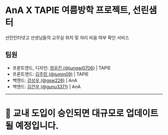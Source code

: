 # AnA X TAPIE 여름방학 프로젝트, 선린샘터
선린인터넷고 선생님들의 교무실 위치 및 자리 비움 여부 확인 서비스

## 팀원
- 프론트엔드, 디자인: [정우진 (@jungwj0706)](https://github.com/jungwj0706) | TAPIE
- 프론트엔드: [김주민 (@jumin09)](https://github.com/jumin09) | TAPIE
- 백엔드: [강상우 (@gsw226)](https://github.com/gsw226) | AnA
- 백엔드: [김건우 (@gunu3371)](https://github.com/gunu3371) | AnA
---
# 📢 교내 도입이 승인되면 대규모로 업데이트 될 예정입니다.
